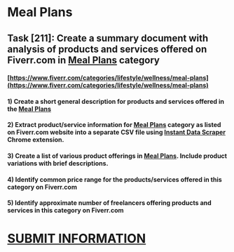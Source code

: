 # Meal Plans
## Task [211]: Create a summary document with analysis of products and services offered on Fiverr.com in [Meal Plans](https://www.fiverr.com/categories/lifestyle/wellness/meal-plans) category
#### [https://www.fiverr.com/categories/lifestyle/wellness/meal-plans](https://www.fiverr.com/categories/lifestyle/wellness/meal-plans)
#### 1) Create a short general description for products and services offered in the [Meal Plans](https://www.fiverr.com/categories/lifestyle/wellness/meal-plans)
#### 2) Extract product/service information for [Meal Plans](https://www.fiverr.com/categories/lifestyle/wellness/meal-plans) category as listed on Fiverr.com website into a separate CSV file using [Instant Data Scraper](https://chrome.google.com/webstore/detail/instant-data-scraper/ofaokhiedipichpaobibbnahnkdoiiah) Chrome extension.
#### 3) Create a list of various product offerings in [Meal Plans](https://www.fiverr.com/categories/lifestyle/wellness/meal-plans). Include product variations with brief descriptions.
#### 4) Identify common price range for the products/services offered in this category on Fiverr.com
#### 5) Identify approximate number of freelancers offering products and services in this category on Fiverr.com

# [SUBMIT INFORMATION](https://forms.office.com/r/8AEKjkLxKG)
